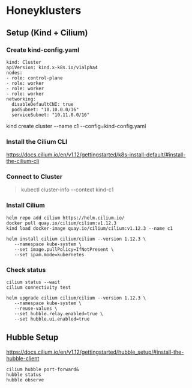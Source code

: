 # Honeyklusters

## Setup (Kind + Cilium)

### Create kind-config.yaml

```
kind: Cluster
apiVersion: kind.x-k8s.io/v1alpha4
nodes:
- role: control-plane
- role: worker
- role: worker
- role: worker
networking:
  disableDefaultCNI: true
  podSubnet: "10.10.0.0/16"
  serviceSubnet: "10.11.0.0/16"
```

kind create cluster --name c1 --config=kind-config.yaml

### Install the Cilium CLI

https://docs.cilium.io/en/v1.12/gettingstarted/k8s-install-default/#install-the-cilium-cli

### Connect to Cluster

> kubectl cluster-info --context kind-c1

### Install Cilium

```
helm repo add cilium https://helm.cilium.io/
docker pull quay.io/cilium/cilium:v1.12.3
kind load docker-image quay.io/cilium/cilium:v1.12.3 --name c1
```

```
helm install cilium cilium/cilium --version 1.12.3 \
   --namespace kube-system \
   --set image.pullPolicy=IfNotPresent \
   --set ipam.mode=kubernetes
```

### Check status

```
cilium status --wait
cilium connectivity test
```
```
helm upgrade cilium cilium/cilium --version 1.12.3 \
   --namespace kube-system \
   --reuse-values \
   --set hubble.relay.enabled=true \
   --set hubble.ui.enabled=true
```

## Hubble Setup 

https://docs.cilium.io/en/v1.12/gettingstarted/hubble_setup/#install-the-hubble-client

```
cilium hubble port-forward&
hubble status
hubble observe
```
